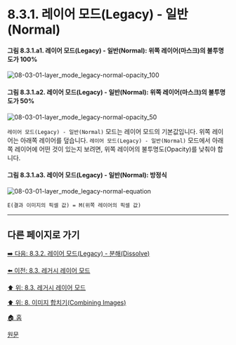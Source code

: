 # 8.3.1. 레이어 모드(Legacy) - 일반(Normal)
#### 그림 8.3.1.a1. 레이어 모드(Legacy) - 일반(Normal): 위쪽 레이어(마스크)의 불투명도가 100%
![08-03-01-layer_mode_legacy-normal-opacity_100](https://github.com/wonder13662/gimp/assets/15767104/f82df7fd-02e3-43ae-afa7-dce7b6b7459a)

#### 그림 8.3.1.a2. 레이어 모드(Legacy) - 일반(Normal): 위쪽 레이어(마스크)의 불투명도가 50%
![08-03-01-layer_mode_legacy-normal-opacity_50](https://github.com/wonder13662/gimp/assets/15767104/eb4d155d-1b3d-4d90-b23d-3e80dc3ddf91)

`레이어 모드(Legacy) - 일반(Normal)` 모드는 레이어 모드의 기본값입니다. 위쪽 레이어는 아래쪽 레이어를 덮습니다. `레이어 모드(Legacy) - 일반(Normal)` 모드에서 아래쪽 레이어에 어떤 것이 있는지 보려면, 위쪽 레이어의 불투명도(Opacity)를 낮춰야 합니다.

#### 그림 8.3.1.a3. 레이어 모드(Legacy) - 일반(Normal): 방정식
![08-03-01-layer_mode_legacy-normal-equation](https://github.com/wonder13662/gimp/assets/15767104/2dc2004b-d911-4cb2-bb1a-997bc8f4c55f)

```
E(결과 이미지의 픽셀 값) = M(위쪽 레이어의 픽셀 값)
```

***

## 다른 페이지로 가기
[➡️ 다음: 8.3.2. 레이어 모드(Legacy) - 분해(Dissolve)](./08-03-legacy-layer-modesx-02-normal_layer_mode-dissolve.md)

[⬅️ 이전: 8.3. 레거시 레이어 모드](./08-03-legacy-layer-modes.md)

[⬆️ 위: 8.3. 레거시 레이어 모드](./08-03-legacy-layer-modes.md)

[⬆️ 위: 8. 이미지 합치기(Combining Images)](./08-00-combining-images.md)

[🏠 홈](./00-home.md)

[원문](https://docs.gimp.org/2.10/ko/gimp-concepts-layer-modes-legacy.html)
